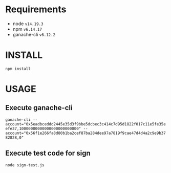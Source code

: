 
# Requirements

- node `v14.19.3`
- npm `v6.14.17`
- ganache-cli `v6.12.2`



# INSTALL

`npm install`



# USAGE

## Execute ganache-cli
`ganache-cli --account="0x5eadbceddd2445e35d3f9bbe5dcbec3c414c7d95d1822f017c11e5fe35eefe37,10000000000000000000000000" --account="0x56f1e266fa8d80b1ba2cef87ba284dee97a7819f9cae47d4d4a2c9e9b3782828,0"`

## Execute test code for sign

`node sign-test.js`

